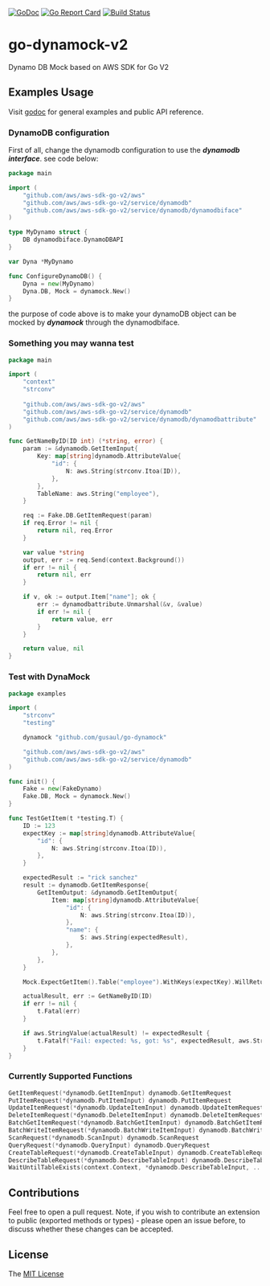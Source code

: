 [![GoDoc](https://godoc.org/github.com/groovili/go-dynamock-v2?status.png)](https://godoc.org/github.com/groovili/go-dynamock-v2) [![Go Report Card](https://goreportcard.com/report/github.com/groovili/go-dynamock-v2)](https://goreportcard.com/report/github.com/groovili/go-dynamock-v2) [![Build Status](https://travis-ci.com/gusaul/go-dynamock.svg?branch=master)](https://travis-ci.com/gusaul/go-dynamock)

# go-dynamock-v2
Dynamo DB Mock based on AWS SDK for Go V2

## Examples Usage
Visit [godoc](https://godoc.org/github.com/groovili/go-dynamock-v2) for general examples and public API reference.

### DynamoDB configuration
First of all, change the dynamodb configuration to use the ***dynamodb interface***. see code below:
``` go
package main

import (
    "github.com/aws/aws-sdk-go-v2/aws"
    "github.com/aws/aws-sdk-go-v2/service/dynamodb"
    "github.com/aws/aws-sdk-go-v2/service/dynamodb/dynamodbiface"
)

type MyDynamo struct {
    DB dynamodbiface.DynamoDBAPI
}

var Dyna *MyDynamo

func ConfigureDynamoDB() {
    Dyna = new(MyDynamo)
    Dyna.DB, Mock = dynamock.New()
}
```
the purpose of code above is to make your dynamoDB object can be mocked by ***dynamock*** through the dynamodbiface.

### Something you may wanna test
``` go
package main

import (
    "context"
    "strconv"
    
    "github.com/aws/aws-sdk-go-v2/aws"
    "github.com/aws/aws-sdk-go-v2/service/dynamodb"
    "github.com/aws/aws-sdk-go-v2/service/dynamodb/dynamodbattribute"
)

func GetNameByID(ID int) (*string, error) {
	param := &dynamodb.GetItemInput{
		Key: map[string]dynamodb.AttributeValue{
			"id": {
				N: aws.String(strconv.Itoa(ID)),
			},
		},
		TableName: aws.String("employee"),
	}

	req := Fake.DB.GetItemRequest(param)
	if req.Error != nil {
		return nil, req.Error
	}

	var value *string
	output, err := req.Send(context.Background())
	if err != nil {
		return nil, err
	}

	if v, ok := output.Item["name"]; ok {
		err := dynamodbattribute.Unmarshal(&v, &value)
		if err != nil {
			return value, err
		}
	}

	return value, nil
}
```

### Test with DynaMock
``` go
package examples

import (
	"strconv"
	"testing"

	dynamock "github.com/gusaul/go-dynamock"

	"github.com/aws/aws-sdk-go-v2/aws"
	"github.com/aws/aws-sdk-go-v2/service/dynamodb"
)

func init() {
	Fake = new(FakeDynamo)
	Fake.DB, Mock = dynamock.New()
}

func TestGetItem(t *testing.T) {
	ID := 123
	expectKey := map[string]dynamodb.AttributeValue{
		"id": {
			N: aws.String(strconv.Itoa(ID)),
		},
	}

	expectedResult := "rick sanchez"
	result := dynamodb.GetItemResponse{
		GetItemOutput: &dynamodb.GetItemOutput{
			Item: map[string]dynamodb.AttributeValue{
				"id": {
					N: aws.String(strconv.Itoa(ID)),
				},
				"name": {
					S: aws.String(expectedResult),
				},
			},
		},
	}

	Mock.ExpectGetItem().Table("employee").WithKeys(expectKey).WillReturn(result)

	actualResult, err := GetNameByID(ID)
	if err != nil {
		t.Fatal(err)
	}

	if aws.StringValue(actualResult) != expectedResult {
		t.Fatalf("Fail: expected: %s, got: %s", expectedResult, aws.StringValue(actualResult))
	}
}
```

### Currently Supported Functions
``` go
GetItemRequest(*dynamodb.GetItemInput) dynamodb.GetItemRequest
PutItemRequest(*dynamodb.PutItemInput) dynamodb.PutItemRequest
UpdateItemRequest(*dynamodb.UpdateItemInput) dynamodb.UpdateItemRequest
DeleteItemRequest(*dynamodb.DeleteItemInput) dynamodb.DeleteItemRequest
BatchGetItemRequest(*dynamodb.BatchGetItemInput) dynamodb.BatchGetItemRequest
BatchWriteItemRequest(*dynamodb.BatchWriteItemInput) dynamodb.BatchWriteItemRequest
ScanRequest(*dynamodb.ScanInput) dynamodb.ScanRequest
QueryRequest(*dynamodb.QueryInput) dynamodb.QueryRequest
CreateTableRequest(*dynamodb.CreateTableInput) dynamodb.CreateTableRequest
DescribeTableRequest(*dynamodb.DescribeTableInput) dynamodb.DescribeTableRequest
WaitUntilTableExists(context.Context, *dynamodb.DescribeTableInput, ...aws.WaiterOption) error
```

## Contributions

Feel free to open a pull request. Note, if you wish to contribute an extension to public (exported methods or types) -
please open an issue before, to discuss whether these changes can be accepted.

## License

The [MIT License](https://github.com/groovili/go-dynamock-v2/blob/master/LICENSE)
